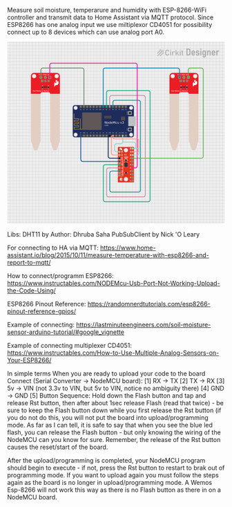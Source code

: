Measure soil moisture, temperarure and humidity with ESP-8266-WiFi controller and transmit data to Home Assistant via MQTT protocol. Since ESP8266 has one analog input
we use miltiplexor CD4051 for possibility connect up to 8 devices which can use analog port A0.

![Picture of schema](schema)

Libs:
DHT11 by Author: Dhruba Saha
PubSubClient by Nick 'O Leary

For connecting to HA via MQTT:
https://www.home-assistant.io/blog/2015/10/11/measure-temperature-with-esp8266-and-report-to-mqtt/

How to connect/programm ESP8266:
https://www.instructables.com/NODEMcu-Usb-Port-Not-Working-Upload-the-Code-Using/

ESP8266 Pinout Reference:
https://randomnerdtutorials.com/esp8266-pinout-reference-gpios/

Example of connecting:
https://lastminuteengineers.com/soil-moisture-sensor-arduino-tutorial/#google_vignette

Example of connecting multiplexer CD4051:
https://www.instructables.com/How-to-Use-Multiple-Analog-Sensors-on-Your-ESP8266/


In simple terms
When you are ready to upload your code to the board
Connect (Serial Converter -> NodeMCU board):
[1] RX -> TX
[2] TX -> RX
[3] 5v -> VIN (not 3.3v to VIN, but 5v to VIN, notice no ambiguity there)
[4] GND -> GND
[5] Button Sequence: Hold down the Flash button and tap and release Rst button, then after about 1sec release Flash (read that twice) - be sure to keep the Flash button down while you first release the Rst button (if you do not do this, you will not put the board into upload/programming mode. As far as I can tell, it is safe to say that when you see the blue led flash, you can release the Flash button - but only knowing the wiring of the NodeMCU can you know for sure. Remember, the release of the Rst button causes the reset/start of the board.

After the upload/programming is completed, your NodeMCU program should begin to execute - if not, press the Rst button to restart to brak out of programming mode. If you want to upload again you must follow the steps again as the board is no longer in upload/programming mode. A Wemos Esp-8266 will not work this way as there is no Flash button as there in on a NodeMCU board.


